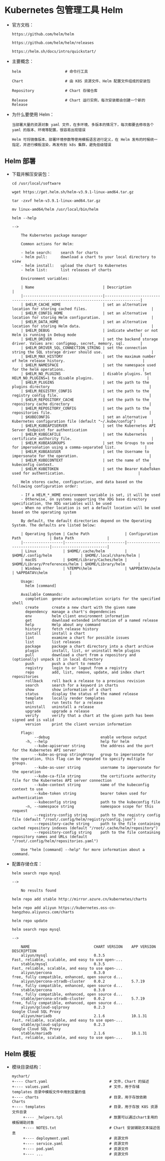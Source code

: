 
# Kubernetes 包管理工具 Helm

  * 官方文档：

        https://github.com/helm/helm

        https://github.com/helm/helm/releases

        https://helm.sh/docs/intro/quickstart/

  * 主要概念：

        helm                    # 命令行工具

        Chart                   # 由 K8S 资源文件、Helm 配置文件组成的安装包

        Repository              # Chart 存储仓库

        Release                 # Chart 运行实例，每次安装都会创建一个新的 Release

  * 为什么要使用 Helm：

        当部署大量的资源对象 yaml 文件，在多环境、多版本的情况下，每次都要去修改各个 yaml 的版本、环境等配置，很容易出现错误

        Helm 可将镜像版本、部署环境参数等使用模板语言进行定义，在 Helm 发布的时候统一指定，并进行模板渲染，再发布到 k8s 集群，避免低级错误

## Helm 部署

  * 下载并解压安装包：

        cd /usr/local/software

        wget https://get.helm.sh/helm-v3.9.1-linux-amd64.tar.gz

        tar -zxvf helm-v3.9.1-linux-amd64.tar.gz

        mv linux-amd64/helm /usr/local/bin/helm

        helm --help

        -->

            The Kubernetes package manager

            Common actions for Helm:

            - helm search:    search for charts
            - helm pull:      download a chart to your local directory to view
            - helm install:   upload the chart to Kubernetes
            - helm list:      list releases of charts

            Environment variables:

            | Name                               | Description                                                                       |
            |------------------------------------|-----------------------------------------------------------------------------------|
            | $HELM_CACHE_HOME                   | set an alternative location for storing cached files.                             |
            | $HELM_CONFIG_HOME                  | set an alternative location for storing Helm configuration.                       |
            | $HELM_DATA_HOME                    | set an alternative location for storing Helm data.                                |
            | $HELM_DEBUG                        | indicate whether or not Helm is running in Debug mode                             |
            | $HELM_DRIVER                       | set the backend storage driver. Values are: configmap, secret, memory, sql.       |
            | $HELM_DRIVER_SQL_CONNECTION_STRING | set the connection string the SQL storage driver should use.                      |
            | $HELM_MAX_HISTORY                  | set the maximum number of helm release history.                                   |
            | $HELM_NAMESPACE                    | set the namespace used for the helm operations.                                   |
            | $HELM_NO_PLUGINS                   | disable plugins. Set HELM_NO_PLUGINS=1 to disable plugins.                        |
            | $HELM_PLUGINS                      | set the path to the plugins directory                                             |
            | $HELM_REGISTRY_CONFIG              | set the path to the registry config file.                                         |
            | $HELM_REPOSITORY_CACHE             | set the path to the repository cache directory                                    |
            | $HELM_REPOSITORY_CONFIG            | set the path to the repositories file.                                            |
            | $KUBECONFIG                        | set an alternative Kubernetes configuration file (default "~/.kube/config")       |
            | $HELM_KUBEAPISERVER                | set the Kubernetes API Server Endpoint for authentication                         |
            | $HELM_KUBECAFILE                   | set the Kubernetes certificate authority file.                                    |
            | $HELM_KUBEASGROUPS                 | set the Groups to use for impersonation using a comma-separated list.             |
            | $HELM_KUBEASUSER                   | set the Username to impersonate for the operation.                                |
            | $HELM_KUBECONTEXT                  | set the name of the kubeconfig context.                                           |
            | $HELM_KUBETOKEN                    | set the Bearer KubeToken used for authentication.                                 |

            Helm stores cache, configuration, and data based on the following configuration order:

            - If a HELM_*_HOME environment variable is set, it will be used
            - Otherwise, on systems supporting the XDG base directory specification, the XDG variables will be used
            - When no other location is set a default location will be used based on the operating system

            By default, the default directories depend on the Operating System. The defaults are listed below:

            | Operating System | Cache Path                | Configuration Path             | Data Path               |
            |------------------|---------------------------|--------------------------------|-------------------------|
            | Linux            | $HOME/.cache/helm         | $HOME/.config/helm             | $HOME/.local/share/helm |
            | macOS            | $HOME/Library/Caches/helm | $HOME/Library/Preferences/helm | $HOME/Library/helm      |
            | Windows          | %TEMP%\helm               | %APPDATA%\helm                 | %APPDATA%\helm          |

            Usage:
              helm [command]

            Available Commands:
              completion  generate autocompletion scripts for the specified shell
              create      create a new chart with the given name
              dependency  manage a chart's dependencies
              env         helm client environment information
              get         download extended information of a named release
              help        Help about any command
              history     fetch release history
              install     install a chart
              lint        examine a chart for possible issues
              list        list releases
              package     package a chart directory into a chart archive
              plugin      install, list, or uninstall Helm plugins
              pull        download a chart from a repository and (optionally) unpack it in local directory
              push        push a chart to remote
              registry    login to or logout from a registry
              repo        add, list, remove, update, and index chart repositories
              rollback    roll back a release to a previous revision
              search      search for a keyword in charts
              show        show information of a chart
              status      display the status of the named release
              template    locally render templates
              test        run tests for a release
              uninstall   uninstall a release
              upgrade     upgrade a release
              verify      verify that a chart at the given path has been signed and is valid
              version     print the client version information

            Flags:
                  --debug                       enable verbose output
              -h, --help                        help for helm
                  --kube-apiserver string       the address and the port for the Kubernetes API server
                  --kube-as-group stringArray   group to impersonate for the operation, this flag can be repeated to specify multiple groups.
                  --kube-as-user string         username to impersonate for the operation
                  --kube-ca-file string         the certificate authority file for the Kubernetes API server connection
                  --kube-context string         name of the kubeconfig context to use
                  --kube-token string           bearer token used for authentication
                  --kubeconfig string           path to the kubeconfig file
              -n, --namespace string            namespace scope for this request
                  --registry-config string      path to the registry config file (default "/root/.config/helm/registry/config.json")
                  --repository-cache string     path to the file containing cached repository indexes (default "/root/.cache/helm/repository")
                  --repository-config string    path to the file containing repository names and URLs (default "/root/.config/helm/repositories.yaml")

            Use "helm [command] --help" for more information about a command.

  * 配置存储仓库：

        helm search repo mysql

        -->

            No results found

        helm repo add stable http://mirror.azure.cn/kubernetes/charts

        helm repo add aliyun https://kubernetes.oss-cn-hangzhou.aliyuncs.com/charts

        helm repo update

        helm search repo mysql

        -->

            NAME                             CHART VERSION    APP VERSION    DESCRIPTION
            aliyun/mysql                     0.3.5                           Fast, reliable, scalable, and easy to use open-...
            stable/mysql                     0.3.5                           Fast, reliable, scalable, and easy to use open-...
            aliyun/percona                   0.3.0                           free, fully compatible, enhanced, open source d...
            aliyun/percona-xtradb-cluster    0.0.2            5.7.19         free, fully compatible, enhanced, open source d...
            stable/percona                   0.3.0                           free, fully compatible, enhanced, open source d...
            stable/percona-xtradb-cluster    0.0.2            5.7.19         free, fully compatible, enhanced, open source d...
            aliyun/gcloud-sqlproxy           0.2.3                           Google Cloud SQL Proxy
            aliyun/mariadb                   2.1.6            10.1.31        Fast, reliable, scalable, and easy to use open-...
            stable/gcloud-sqlproxy           0.2.3                           Google Cloud SQL Proxy
            stable/mariadb                   2.1.6            10.1.31        Fast, reliable, scalable, and easy to use open-...

## Helm 模板

  * 模块目录结构：

        mychart/
        +---- Chart.yaml                            # 文件，Chart 的描述
        +---- values.yaml                           # 文件，用于存储 templates 目录中模板文件中用到变量的值
        +---- charts                                # 目录，用于存放依赖 Charts
        +---- templates                             # 目录，用于存放 K8S 资源文件目录
             +---- _helpers.tpl                     # 放置可以通过chart复用的模板辅助对象
             +---- NOTES.txt                        # Chart 安装辅助文本描述信息
             +---- deployment.yaml                  # 资源文件
             +---- service.yaml                     # 资源文件
             +---- pod.yaml                         # 资源文件
             +---- ...                              # 资源文件
